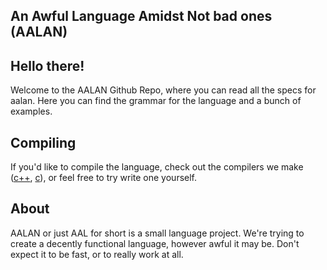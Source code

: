 **A**n **A**wful **L**anguage **A**midst **N**ot bad ones (AALAN)
---

## Hello there!
Welcome to the AALAN Github Repo, where you can read all the specs for aalan.
Here you can find the grammar for the language and a bunch of examples.

## Compiling
If you'd like to compile the language, check out the compilers we make ([c++](https://github.com/AAL-org/AALCPP), [c](https://github.com/AAL-org/aalc)), or feel free to try write one yourself.

## About
AALAN or just AAL for short is a small language project. We're trying to create a decently functional language, however awful it may be.
Don't expect it to be fast, or to really work at all.
